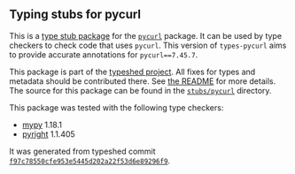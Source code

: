 ## Typing stubs for pycurl

This is a [type stub package](https://typing.python.org/en/latest/tutorials/external_libraries.html)
for the [`pycurl`](https://github.com/pycurl/pycurl) package. It can be used by type checkers
to check code that uses `pycurl`. This version of
`types-pycurl` aims to provide accurate annotations for
`pycurl==7.45.7`.

This package is part of the [typeshed project](https://github.com/python/typeshed).
All fixes for types and metadata should be contributed there.
See [the README](https://github.com/python/typeshed/blob/main/README.md)
for more details. The source for this package can be found in the
[`stubs/pycurl`](https://github.com/python/typeshed/tree/main/stubs/pycurl)
directory.

This package was tested with the following type checkers:
* [mypy](https://github.com/python/mypy/) 1.18.1
* [pyright](https://github.com/microsoft/pyright) 1.1.405

It was generated from typeshed commit
[`f97c78550cfe953e5445d202a22f53d6e89296f9`](https://github.com/python/typeshed/commit/f97c78550cfe953e5445d202a22f53d6e89296f9).